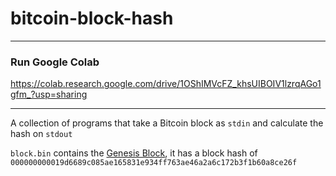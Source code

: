 # bitcoin-block-hash


-------------------------
### Run Google Colab

https://colab.research.google.com/drive/1OShIMVcFZ_khsUIBOIV1lzrqAGo1gfm_?usp=sharing

-------------------------


A collection of programs that take a Bitcoin block as `stdin` and calculate the hash on `stdout`

`block.bin` contains the [Genesis Block][], it has a block hash of `000000000019d6689c085ae165831e934ff763ae46a2a6c172b3f1b60a8ce26f`

[Genesis Block]: https://en.bitcoin.it/wiki/Genesis_block
